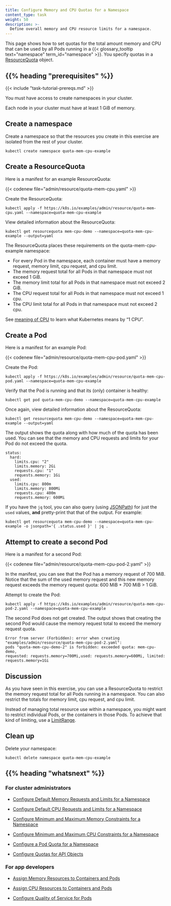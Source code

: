```yaml
---
title: Configure Memory and CPU Quotas for a Namespace
content_type: task
weight: 50
description: >-
  Define overall memory and CPU resource limits for a namespace.
---
```


<!-- overview -->

This page shows how to set quotas for the total amount memory and CPU that
can be used by all Pods running in a {{< glossary_tooltip text="namespace" term_id="namespace" >}}.
You specify quotas in a
[ResourceQuota](/docs/reference/kubernetes-api/policy-resources/resource-quota-v1/)
object.

## {{% heading "prerequisites" %}}

{{< include "task-tutorial-prereqs.md" >}}

You must have access to create namespaces in your cluster.

Each node in your cluster must have at least 1 GiB of memory.

<!-- steps -->

## Create a namespace

Create a namespace so that the resources you create in this exercise are
isolated from the rest of your cluster.

```shell
kubectl create namespace quota-mem-cpu-example
```

## Create a ResourceQuota

Here is a manifest for an example ResourceQuota:

{{< codenew file="admin/resource/quota-mem-cpu.yaml" >}}

Create the ResourceQuota:

```shell
kubectl apply -f https://k8s.io/examples/admin/resource/quota-mem-cpu.yaml --namespace=quota-mem-cpu-example
```

View detailed information about the ResourceQuota:

```shell
kubectl get resourcequota mem-cpu-demo --namespace=quota-mem-cpu-example --output=yaml
```

The ResourceQuota places these requirements on the quota-mem-cpu-example namespace:

- For every Pod in the namespace, each container must have a memory request, memory limit, cpu request, and cpu limit.
- The memory request total for all Pods in that namespace must not exceed 1 GiB.
- The memory limit total for all Pods in that namespace must not exceed 2 GiB.
- The CPU request total for all Pods in that namespace must not exceed 1 cpu.
- The CPU limit total for all Pods in that namespace must not exceed 2 cpu.

See [meaning of CPU](/docs/concepts/configuration/manage-resources-containers/#meaning-of-cpu)
to learn what Kubernetes means by “1 CPU”.

## Create a Pod

Here is a manifest for an example Pod:

{{< codenew file="admin/resource/quota-mem-cpu-pod.yaml" >}}

Create the Pod:

```shell
kubectl apply -f https://k8s.io/examples/admin/resource/quota-mem-cpu-pod.yaml --namespace=quota-mem-cpu-example
```

Verify that the Pod is running and that its (only) container is healthy:

```shell
kubectl get pod quota-mem-cpu-demo --namespace=quota-mem-cpu-example
```

Once again, view detailed information about the ResourceQuota:

```shell
kubectl get resourcequota mem-cpu-demo --namespace=quota-mem-cpu-example --output=yaml
```

The output shows the quota along with how much of the quota has been used.
You can see that the memory and CPU requests and limits for your Pod do not
exceed the quota.

```
status:
  hard:
    limits.cpu: "2"
    limits.memory: 2Gi
    requests.cpu: "1"
    requests.memory: 1Gi
  used:
    limits.cpu: 800m
    limits.memory: 800Mi
    requests.cpu: 400m
    requests.memory: 600Mi
```

If you have the `jq` tool, you can also query (using [JSONPath](/docs/reference/kubectl/jsonpath/))
for just the `used` values, **and** pretty-print that that of the output. For example:

```shell
kubectl get resourcequota mem-cpu-demo --namespace=quota-mem-cpu-example -o jsonpath='{ .status.used }' | jq .
```

## Attempt to create a second Pod

Here is a manifest for a second Pod:

{{< codenew file="admin/resource/quota-mem-cpu-pod-2.yaml" >}}

In the manifest, you can see that the Pod has a memory request of 700 MiB.
Notice that the sum of the used memory request and this new memory
request exceeds the memory request quota: 600 MiB + 700 MiB > 1 GiB.

Attempt to create the Pod:

```shell
kubectl apply -f https://k8s.io/examples/admin/resource/quota-mem-cpu-pod-2.yaml --namespace=quota-mem-cpu-example
```

The second Pod does not get created. The output shows that creating the second Pod
would cause the memory request total to exceed the memory request quota.

```
Error from server (Forbidden): error when creating "examples/admin/resource/quota-mem-cpu-pod-2.yaml":
pods "quota-mem-cpu-demo-2" is forbidden: exceeded quota: mem-cpu-demo,
requested: requests.memory=700Mi,used: requests.memory=600Mi, limited: requests.memory=1Gi
```

## Discussion

As you have seen in this exercise, you can use a ResourceQuota to restrict
the memory request total for all Pods running in a namespace.
You can also restrict the totals for memory limit, cpu request, and cpu limit.

Instead of managing total resource use within a namespace, you might want to restrict
individual Pods, or the containers in those Pods. To achieve that kind of limiting, use a
[LimitRange](/docs/concepts/policy/limit-range/).

## Clean up

Delete your namespace:

```shell
kubectl delete namespace quota-mem-cpu-example
```

## {{% heading "whatsnext" %}}

### For cluster administrators

- [Configure Default Memory Requests and Limits for a Namespace](/docs/tasks/administer-cluster/manage-resources/memory-default-namespace/)

- [Configure Default CPU Requests and Limits for a Namespace](/docs/tasks/administer-cluster/manage-resources/cpu-default-namespace/)

- [Configure Minimum and Maximum Memory Constraints for a Namespace](/docs/tasks/administer-cluster/manage-resources/memory-constraint-namespace/)

- [Configure Minimum and Maximum CPU Constraints for a Namespace](/docs/tasks/administer-cluster/manage-resources/cpu-constraint-namespace/)

- [Configure a Pod Quota for a Namespace](/docs/tasks/administer-cluster/manage-resources/quota-pod-namespace/)

- [Configure Quotas for API Objects](/docs/tasks/administer-cluster/quota-api-object/)

### For app developers

- [Assign Memory Resources to Containers and Pods](/docs/tasks/configure-pod-container/assign-memory-resource/)

- [Assign CPU Resources to Containers and Pods](/docs/tasks/configure-pod-container/assign-cpu-resource/)

- [Configure Quality of Service for Pods](/docs/tasks/configure-pod-container/quality-service-pod/)
